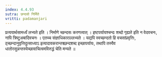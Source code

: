 ```yaml
---
index: 4.4.93
sutra: छन्दसो निर्मिते
vritti: padamanjari
---
```


 प्रत्ययार्थसामर्ध्यं लभ्यते इति । निर्माणे च्छन्दसः करणत्वात् । इष्टपर्यायश्चन्दः शब्दो गृह्यते इति न वेदवचनः, नापि त्रिष्टुअबादिवचनः । एतच्च संज्ञाधिकाराल्लभ्यते । यद्यपि स्वच्छन्दतो हि वचसांप्रवृत्तिः, ठ्च्छन्दानुवृत्तिदुत्साध्याऽ इत्यादावकरान्तश्च्छन्दशब्द इच्छापर्यायः, तथापि तस्यैव धातोरसुन्नन्तस्येच्छावाचित्वमविरुद्धं चेति मन्यते ॥